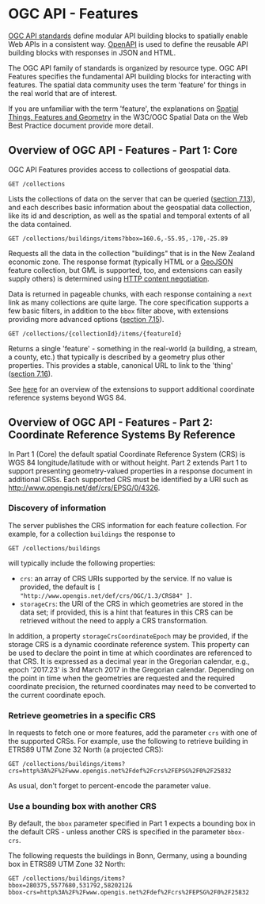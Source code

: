 # OGC API - Features

[OGC API standards](https://ogcapi.ogc.org/) define modular API building blocks to spatially enable Web APIs
in a consistent way. [OpenAPI](http://openapis.org) is used to define the reusable
API building blocks with responses in JSON and HTML.

The OGC API family of standards is organized by resource type. OGC API Features
specifies the fundamental API building blocks for interacting with features.
The spatial data community uses the term 'feature' for things in the real world
that are of interest.

If you are unfamiliar with the term 'feature', the explanations on
[Spatial Things, Features and Geometry](https://www.w3.org/TR/sdw-bp/#spatial-things-features-and-geometry)
in the W3C/OGC Spatial Data on the Web Best Practice document provide more detail.

## Overview of OGC API - Features - Part 1: Core

OGC API Features provides access to collections of geospatial data.

```
GET /collections
```

Lists the collections of data on the server that can be queried ([section 7.13](http://www.opengis.net/doc/IS/ogcapi-features-1/1.0#_collections_)),
and each describes basic information about the geospatial data collection, like its id and description, as well as the
spatial and temporal extents of all the data contained.

```
GET /collections/buildings/items?bbox=160.6,-55.95,-170,-25.89
```

Requests all the data in the collection "buildings" that is in the New Zealand economic zone.
The response format (typically HTML or a [GeoJSON](http://geojson.org/) feature
collection, but GML is supported, too, and extensions can easily supply others) is determined using
[HTTP content negotiation](https://restfulapi.net/content-negotiation/).

Data is returned in pageable chunks, with each response containing a `next` link
as many collections are quite large. The core specification supports a few basic filters, in
addition to the `bbox` filter above, with extensions providing more advanced options
([section 7.15](http://www.opengis.net/doc/IS/ogcapi-features-1/1.0#_items_)).

```
GET /collections/{collectionId}/items/{featureId}
```

Returns a single 'feature' - something in the real-world (a building,
a stream, a county, etc.) that typically is described by a geometry plus other properties.
This provides a stable, canonical URL to link to the 'thing'
([section 7.16](http://www.opengis.net/doc/IS/ogcapi-features-1/1.0#_feature_)).

See [here](https://github.com/opengeospatial/ogcapi-features/tree/master/extensions/crs) for
an overview of the extensions to support additional coordinate reference systems beyond WGS 84.

## Overview of OGC API - Features - Part 2: Coordinate Reference Systems By Reference

In Part 1 (Core) the default spatial Coordinate Reference System (CRS) is WGS 84 longitude/latitude with or without height. Part 2 extends Part 1 to support presenting geometry-valued properties in a response document in additional CRSs. Each supported CRS must be identified by a URI such as http://www.opengis.net/def/crs/EPSG/0/4326.

### Discovery of information

The server publishes the CRS information for each feature collection. For example, for a collection `buildings` the response to

```
GET /collections/buildings
```

will typically include the following properties:

* `crs`: an array of CRS URIs supported by the service. If no value is provided, the default is `[ "http://www.opengis.net/def/crs/OGC/1.3/CRS84" ]`.
* `storageCrs`: the URI of the CRS in which geometries are stored in the data set; if provided, this is a hint that features in this CRS can be retrieved without the need to apply a CRS transformation.

In addition, a property `storageCrsCoordinateEpoch` may be provided, if the storage CRS is a dynamic coordinate reference system. This property can be used to declare the point in time at which coordinates are referenced to that CRS. It is expressed as a decimal year in the Gregorian calendar, e.g., epoch '2017.23' is 3rd March 2017 in the Gregorian calendar. Depending on the point in time when the geometries are requested and the required coordinate precision, the returned coordinates may need to be converted to the current coordinate epoch.

### Retrieve geometries in a specific CRS

In requests to fetch one or more features, add the parameter `crs` with one of the supported CRSs. For example, use the following to retrieve building in ETRS89 UTM Zone 32 North (a projected CRS):

```
GET /collections/buildings/items?
crs=http%3A%2F%2Fwww.opengis.net%2Fdef%2Fcrs%2FEPSG%2F0%2F25832
```

As usual, don't forget to percent-encode the parameter value.

### Use a bounding box with another CRS

By default, the `bbox` parameter specified in Part 1 expects a bounding box in the default CRS - unless another CRS is specified in the parameter `bbox-crs`.

The following requests the buildings in Bonn, Germany, using a bounding box in ETRS89 UTM Zone 32 North:

```
GET /collections/buildings/items?
bbox=280375,5577680,531792,5820212&
bbox-crs=http%3A%2F%2Fwww.opengis.net%2Fdef%2Fcrs%2FEPSG%2F0%2F25832
```
